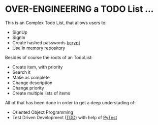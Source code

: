 # OVER-ENGINEERING a TODO List ...

This is an Complex Todo List, that allows users to:
- SignUp
- SignIn
- Create hashed passwords [bcrypt](https://pypi.org/project/bcrypt/)
- Use in memory repository
  
Besides of course the roots of an TodoList:
- Create item, with priority
- Search it
- Make as complete
- Change description
- Change priority
- Create multiple lists of items

All of that has been done in order to get a deep understading of:
- Oriented Object Programming
- Test Driven Development ([TDD](https://en.wikipedia.org/wiki/Test-driven_development)) with help of [PyTest](https://docs.pytest.org/en/7.2.x/)




